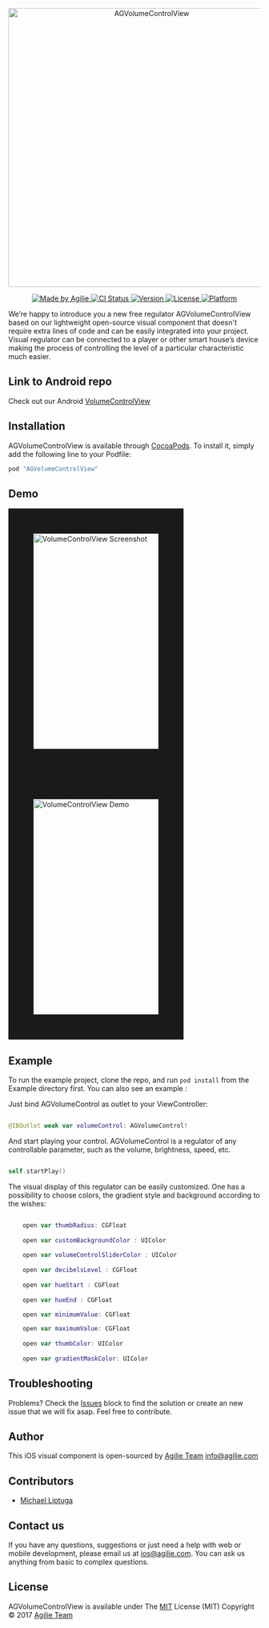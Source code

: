 <p align="center">

<img src="https://user-images.githubusercontent.com/4165054/28015539-13b77d22-6579-11e7-958f-776bc1d6878a.png" alt="AGVolumeControlView" title="AGVolumeControlView" width="557"/>
</p>

  <p>

</p>

<p align="center">

<a href="https://www.agilie.com?utm_source=github&utm_medium=referral&utm_campaign=Git_Swift&utm_term=AGVolumeControlView">
<img src="https://img.shields.io/badge/Made%20by-Agilie-green.svg?style=flat" alt="Made by Agilie">
</a>

<a href="https://travis-ci.org/liptugamichael@gmail.com/AGVolumeControlView">
<img src="http://img.shields.io/travis/agilie/AGVolumeControlView.svg?style=flat" alt="CI Status">
</a>

<a href="http://cocoapods.org/pods/AGVolumeControlView">
<img src="https://img.shields.io/cocoapods/v/AGVolumeControlView.svg?style=flat" alt="Version">
</a>

<a href="http://cocoapods.org/pods/AGVolumeControlView">
<img src="https://img.shields.io/cocoapods/l/AGVolumeControlView.svg?style=flat" alt="License">
</a>

<a href="http://cocoapods.org/pods/AGVolumeControlView">
<img src="https://img.shields.io/cocoapods/p/AGVolumeControlView.svg?style=flat" alt="Platform">
</a>

</p>


We’re happy to introduce you a new free regulator AGVolumeControlView based on our lightweight open-source visual component that doesn't require extra lines of code and can be easily integrated into your project.
Visual regulator can be connected to a player or other smart house’s device making the process of controlling the level of a particular characteristic much easier.

## Link to Android repo

Check out our Android [VolumeControlView](https://github.com/agilie/VolumeControlView)

## Installation

AGVolumeControlView is available through [CocoaPods](http://cocoapods.org). To install
it, simply add the following line to your Podfile:

```ruby
pod "AGVolumeControlView"
```

## Demo

<img src="https://user-images.githubusercontent.com/4165054/28357484-3ba40ccc-6c74-11e7-9a69-9d1b02908fb9.png" alt="VolumeControlView Screenshot" height="430" width="250" border ="50"> <img src="https://user-images.githubusercontent.com/4165054/26985499-5b9356c4-4d4c-11e7-8a6c-d61953558ebf.gif" alt="VolumeControlView Demo" height="430" width="250" border ="50">

## Example

To run the example project, clone the repo, and run `pod install` from the Example directory first.
You can also see an example :

Just bind AGVolumeControl as outlet to your ViewController:

````swift

@IBOutlet weak var volumeControl: AGVolumeControl!

````

And start playing your control. AGVolumeControl is a regulator of any controllable parameter, such as the volume, brightness, speed, etc.

````swift

self.startPlay()

````

The visual display of this regulator can be easily customized. One has a possibility to choose colors, the gradient style and background according to the wishes:

````swift

    open var thumbRadius: CGFloat
    
    open var customBackgroundColor : UIColor
    
    open var volumeControlSliderColor : UIColor
    
    open var decibelsLevel : CGFloat
    
    open var hueStart : CGFloat
    
    open var hueEnd : CGFloat

    open var minimumValue: CGFloat

    open var maximumValue: CGFloat
    
    open var thumbColor: UIColor
    
    open var gradientMaskColor: UIColor
````

## Troubleshooting
Problems? Check the [Issues](https://github.com/agilie/AGVolumeControlView/issues) block
to find the solution or create an new issue that we will fix asap. Feel free to contribute.


## Author
This iOS visual component is open-sourced by [Agilie Team](https://www.agilie.com?utm_source=github&utm_medium=referral&utm_campaign=Git_Swift&utm_term=AGVolumeControlView) <info@agilie.com>


## Contributors
- [Michael Liptuga](https://github.com/Liptuga-Michael)


## Contact us
If you have any questions, suggestions or just need a help with web or mobile development, please email us at
<ios@agilie.com>. You can ask us anything from basic to complex questions.

## License

AGVolumeControlView is available under
The [MIT](LICENSE.md) License (MIT) Copyright © 2017 [Agilie Team](https://www.agilie.com?utm_source=github&utm_medium=referral&utm_campaign=Git_Swift&utm_term=AGVolumeControlView) 
